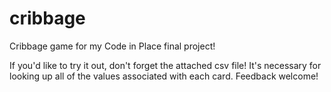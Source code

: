 # cribbage
Cribbage game for my Code in Place final project!

If you'd like to try it out, don't forget the attached csv file! It's necessary for looking up all of the values associated with each card.
Feedback welcome!

